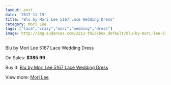 ```yaml
---
layout: post
date: '2017-11-19'
title: "Blu by Mori Lee 5167 Lace Wedding Dress"
category: Mori Lee
tags: ["lace","crazy","mori","wedding","dress"]
image: http://img.eudances.com/2212-thickbox_default/blu-by-mori-lee-5167-lace-wedding-dress.jpg
---
```

Blu by Mori Lee 5167 Lace Wedding Dress

On Sales: **$385.99**
<a href="https://www.eudances.com/en/mori-lee/741-blu-by-mori-lee-5167-lace-wedding-dress.html"><amp-img layout="responsive" width="600" height="600" src="//img.eudances.com/2212-thickbox_default/blu-by-mori-lee-5167-lace-wedding-dress.jpg" alt="Blu by Mori Lee 5167 Lace Wedding Dress 0" /></a>
<a href="https://www.eudances.com/en/mori-lee/741-blu-by-mori-lee-5167-lace-wedding-dress.html"><amp-img layout="responsive" width="600" height="600" src="//img.eudances.com/2214-thickbox_default/blu-by-mori-lee-5167-lace-wedding-dress.jpg" alt="Blu by Mori Lee 5167 Lace Wedding Dress 1" /></a>
<a href="https://www.eudances.com/en/mori-lee/741-blu-by-mori-lee-5167-lace-wedding-dress.html"><amp-img layout="responsive" width="600" height="600" src="//img.eudances.com/2213-thickbox_default/blu-by-mori-lee-5167-lace-wedding-dress.jpg" alt="Blu by Mori Lee 5167 Lace Wedding Dress 2" /></a>

Buy it: [Blu by Mori Lee 5167 Lace Wedding Dress](https://www.eudances.com/en/mori-lee/741-blu-by-mori-lee-5167-lace-wedding-dress.html "Blu by Mori Lee 5167 Lace Wedding Dress")

View more: [Mori Lee](https://www.eudances.com/en/9-mori-lee "Mori Lee")